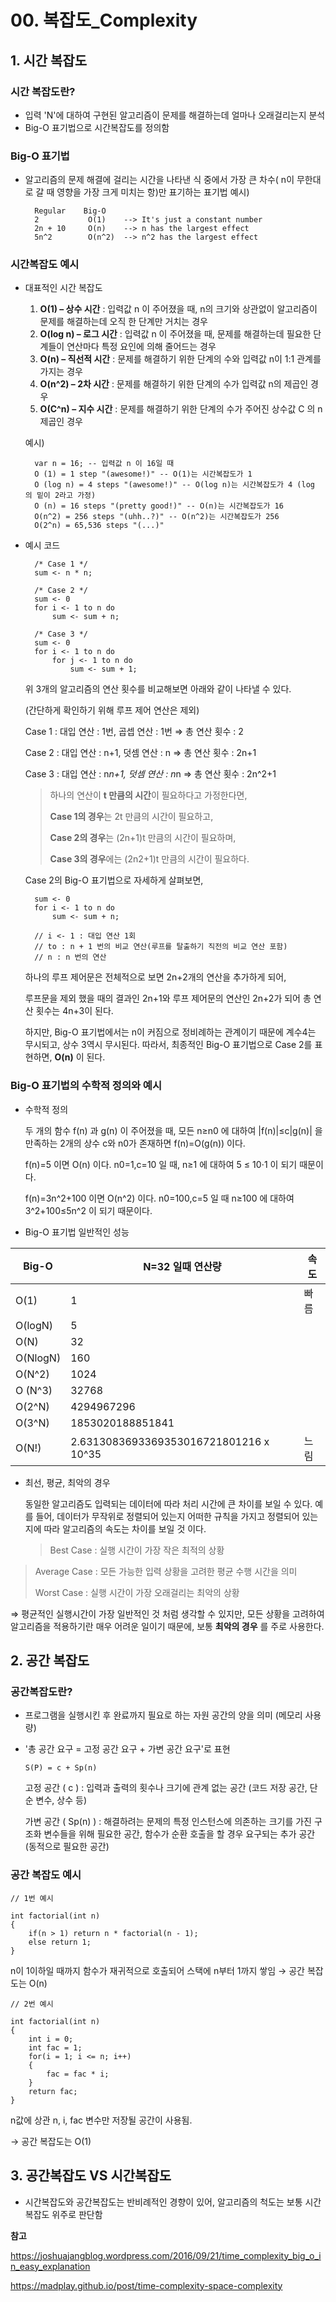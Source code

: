 # 00. 복잡도_Complexity

## 1. 시간 복잡도

### 시간 복잡도란?

- 입력 'N'에 대하여 구현된 알고리즘이 문제를 해결하는데 얼마나 오래걸리는지 분석
- Big-O 표기법으로 시간복잡도를 정의함

### Big-O 표기법

- 알고리즘의 문제 해결에 걸리는 시간을 나타낸 식 중에서 가장 큰 차수( n이 무한대로 갈 때 영향을 가장 크게 미치는 항)만 표기하는 표기법 예시)

  ```
    Regular    Big-O
    2           O(1)    --> It's just a constant number
    2n + 10     O(n)    --> n has the largest effect
    5n^2        O(n^2)  --> n^2 has the largest effect
  ```

### 시간복잡도 예시

- 대표적인 시간 복잡도

  1. **O(1) – 상수 시간** : 입력값 n 이 주어졌을 때, n의 크기와 상관없이 알고리즘이 문제를 해결하는데 오직 한 단계만 거치는 경우
  2. **O(log n) – 로그 시간** : 입력값 n 이 주어졌을 때, 문제를 해결하는데 필요한 단계들이 연산마다 특정 요인에 의해 줄어드는 경우
  3. **O(n) – 직선적 시간** : 문제를 해결하기 위한 단계의 수와 입력값 n이 1:1 관계를 가지는 경우
  4. **O(n^2) – 2차 시간** : 문제를 해결하기 위한 단계의 수가 입력값 n의 제곱인 경우
  5. **O(C^n) – 지수 시간** : 문제를 해결하기 위한 단계의 수가 주어진 상수값 C 의 n 제곱인 경우

  예시)

  ```
    var n = 16; -- 입력값 n 이 16일 때
    O (1) = 1 step "(awesome!)" -- O(1)는 시간복잡도가 1
    O (log n) = 4 steps "(awesome!)" -- O(log n)는 시간복잡도가 4 (log 의 밑이 2라고 가정)
    O (n) = 16 steps "(pretty good!)" -- O(n)는 시간복잡도가 16
    O(n^2) = 256 steps "(uhh..?)" -- O(n^2)는 시간복잡도가 256
    O(2^n) = 65,536 steps "(...)"
  ```

- 예시 코드

  ```
    /* Case 1 */
    sum <- n * n;
    
    /* Case 2 */
    sum <- 0
    for i <- 1 to n do
        sum <- sum + n;
        
    /* Case 3 */
    sum <- 0
    for i <- 1 to n do
        for j <- 1 to n do
            sum <- sum + 1;
  ```

  위 3개의 알고리즘의 연산 횟수를 비교해보면 아래와 같이 나타낼 수 있다.

  (간단하게 확인하기 위해 루프 제어 연산은 제외)

  Case 1 : 대입 연산 : 1번, 곱셉 연산 : 1번 ⇒ 총 연산 횟수 : 2

  Case 2 : 대입 연산 : n+1, 덧셈 연산 : n ⇒ 총 연산 횟수 : 2n+1

  Case 3 : 대입 연산 : n*n+1, 덧셈 연산 : n*n ⇒ 총 연산 횟수 : 2n^2+1

  > 하나의 연산이 **t 만큼의 시간**이 필요하다고 가정한다면,
  >
  > **Case 1의 경우**는 2t 만큼의 시간이 필요하고, 
  >
  > **Case 2의 경우**는 (2n+1)t 만큼의 시간이 필요하며, 
  >
  > **Case 3의 경우**에는 (2n2+1)t 만큼의 시간이 필요하다.

  Case 2의 Big-O 표기법으로 자세하게 살펴보면,

  ```
    sum <- 0
    for i <- 1 to n do
        sum <- sum + n;
        
    // i <- 1 : 대입 연산 1회
    // to : n + 1 번의 비교 연산(루프를 탈출하기 직전의 비교 연산 포함)
    // n : n 번의 연산
  ```

  하나의 루프 제어문은 전체적으로 보면 2n+2개의 연산을 추가하게 되어,

  루프문을 제외 했을 때의 결과인 2n+1와 루프 제어문의 연산인 2n+2가 되어 총 연산 횟수는 4n+3이 된다.

  하지만, Big-O 표기법에서는 n이 커짐으로 정비례하는 관계이기 때문에 계수4는 무시되고, 상수 3역시 무시된다. 따라서, 최종적인 Big-O 표기법으로 Case 2를 표현하면, **O(n)** 이 된다.

### Big-O 표기법의 수학적 정의와 예시

- 수학적 정의

  두 개의 함수 f(n) 과 g(n) 이 주어졌을 때, 모든 n≥n0 에 대하여 |f(n)|≤c|g(n)| 을 만족하는 2개의 상수 c와 n0가 존재하면 f(n)=O(g(n)) 이다.

  f(n)=5 이면 O(n) 이다. n0=1,c=10 일 때, n≥1 에 대하여 5 ≤ 10⋅1 이 되기 때문이다.

  f(n)=3n^2+100 이면 O(n^2) 이다. n0=100,c=5 일 때 n≥100 에 대하여 3^2+100≤5n^2 이 되기 때문이다.

- Big-O 표기법 일반적인 성능

| Big-O    | N=32 일때 연산량                       | 속도 |
| -------- | -------------------------------------- | ---- |
| O(1)     | 1                                      | 빠름 |
| O(logN)  | 5                                      |      |
| O(N)     | 32                                     |      |
| O(NlogN) | 160                                    |      |
| O(N^2)   | 1024                                   |      |
| O (N^3)  | 32768                                  |      |
| O(2^N)   | 4294967296                             |      |
| O(3^N)   | 1853020188851841                       |      |
| O(N!)    | 2.6313083693369353016721801216 x 10^35‬ | 느림 |

- 최선, 평균, 최악의 경우

  동일한 알고리즘도 입력되는 데이터에 따라 처리 시간에 큰 차이를 보일 수 있다. 예를 들어, 데이터가 무작위로 정렬되어 있는지 어떠한 규칙을 가지고 정렬되어 있는지에 따라 알고리즘의 속도는 차이를 보일 것 이다.

  > Best Case : 실행 시간이 가장 작은 최적의 상황

>Average Case : 모든 가능한 입력 상황을 고려한 평균 수행 시간을 의미
>
>Worst Case : 실행 시간이 가장 오래걸리는 최악의 상황

  ⇒ 평균적인 실행시간이 가장 일반적인 것 처럼 생각할 수 있지만, 모든 상황을 고려하여 알고리즘을 적용하기란 매우 어려운 일이기 때문에, 보통 **최악의 경우** 를 주로 사용한다.

## 2. 공간 복잡도

### 공간복잡도란?

- 프로그램을 실행시킨 후 완료까지 필요로 하는 자원 공간의 양을 의미 (메모리 사용량)

- '총 공간 요구 = 고정 공간 요구 + 가변 공간 요구'로 표현

  `S(P) = c + Sp(n)`

  고정 공간 ( c ) : 입력과 출력의 횟수나 크기에 관계 없는 공간 (코드 저장 공간, 단순 변수, 상수 등)

  가변 공간 ( Sp(n) ) : 해결하려는 문제의 특정 인스턴스에 의존하는 크기를 가진 구조화 변수들을 위해 필요한 공간, 함수가 순환 호출을 할 경우 요구되는 추가 공간 (동적으로 필요한 공간)

### 공간 복잡도 예시

```
// 1번 예시

int factorial(int n)
{
    if(n > 1) return n * factorial(n - 1);
    else return 1;
}
```

n이 1이하일 때까지 함수가 재귀적으로 호출되어 스택에 n부터 1까지 쌓임 → 공간 복잡도는 O(n)

```
// 2번 예시

int factorial(int n)
{
    int i = 0;
    int fac = 1;
    for(i = 1; i <= n; i++)
    {
        fac = fac * i;
    }
    return fac;
}
```

n값에 상관 n, i, fac 변수만 저장될 공간이 사용됨.

→ 공간 복잡도는 O(1)



## 3. 공간복잡도 VS 시간복잡도

- 시간복잡도와 공간복잡도는 반비례적인 경향이 있어, 알고리즘의 척도는 보통 시간 복잡도 위주로 판단함



**참고**

https://joshuajangblog.wordpress.com/2016/09/21/time_complexity_big_o_in_easy_explanation

https://madplay.github.io/post/time-complexity-space-complexity